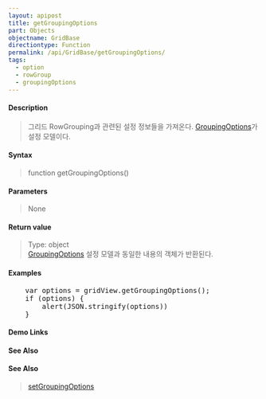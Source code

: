 ```yaml
---
layout: apipost
title: getGroupingOptions
part: Objects
objectname: GridBase
directiontype: Function
permalink: /api/GridBase/getGroupingOptions/
tags:
  - option
  - rowGroup
  - groupingOptions
---
```



#### Description

> 그리드 RowGrouping과 관련된 설정 정보들을 가져온다. [GroupingOptions](/api/types/GroupingOptions/)가 설정 모델이다.

#### Syntax

> function getGroupingOptions()

#### Parameters

> None

#### Return value

> Type: object  
> [GroupingOptions](/api/types/GroupingOptions/) 설정 모델과 동일한 내용의 객체가 반환된다.

#### Examples 

<pre class="prettyprint">
    var options = gridView.getGroupingOptions();
    if (options) {
        alert(JSON.stringify(options))
    }
</pre>

#### Demo Links
#### See Also

#### See Also
>  [setGroupingOptions](/api/GridBase/setGroupingOptions)